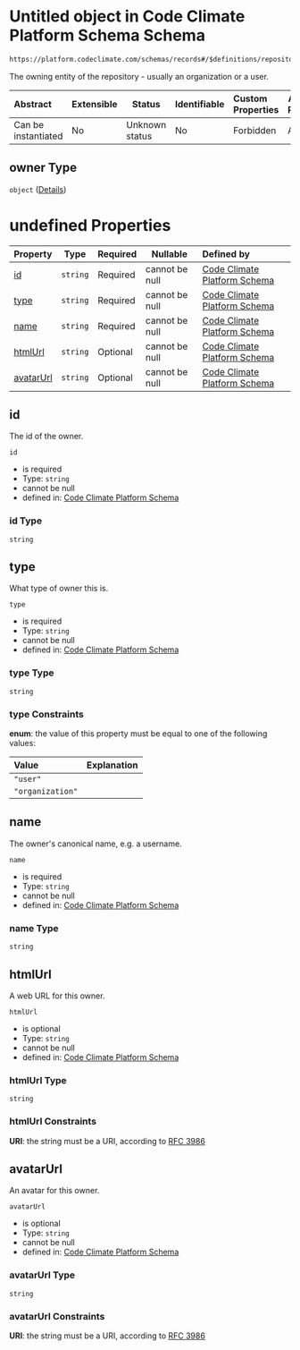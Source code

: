 # Untitled object in Code Climate Platform Schema Schema

```txt
https://platform.codeclimate.com/schemas/records#/$definitions/repository/properties/attributes/properties/owner
```

The owning entity of the repository - usually an organization or a user.


| Abstract            | Extensible | Status         | Identifiable | Custom Properties | Additional Properties | Access Restrictions | Defined In                                            |
| :------------------ | ---------- | -------------- | ------------ | :---------------- | --------------------- | ------------------- | ----------------------------------------------------- |
| Can be instantiated | No         | Unknown status | No           | Forbidden         | Allowed               | none                | [records.json\*](records.json "open original schema") |

## owner Type

`object` ([Details](records-definitions-repository-properties-attributes-properties-owner.md))

# undefined Properties

| Property                | Type     | Required | Nullable       | Defined by                                                                                                                                                                                                                                                                 |
| :---------------------- | -------- | -------- | -------------- | :------------------------------------------------------------------------------------------------------------------------------------------------------------------------------------------------------------------------------------------------------------------------- |
| [id](#id)               | `string` | Required | cannot be null | [Code Climate Platform Schema](records-definitions-repository-properties-attributes-properties-owner-properties-id.md "https&#x3A;//platform.codeclimate.com/schemas/records#/$definitions/repository/properties/attributes/properties/owner/properties/id")               |
| [type](#type)           | `string` | Required | cannot be null | [Code Climate Platform Schema](records-definitions-repository-properties-attributes-properties-owner-properties-type.md "https&#x3A;//platform.codeclimate.com/schemas/records#/$definitions/repository/properties/attributes/properties/owner/properties/type")           |
| [name](#name)           | `string` | Required | cannot be null | [Code Climate Platform Schema](records-definitions-repository-properties-attributes-properties-owner-properties-name.md "https&#x3A;//platform.codeclimate.com/schemas/records#/$definitions/repository/properties/attributes/properties/owner/properties/name")           |
| [htmlUrl](#htmlUrl)     | `string` | Optional | cannot be null | [Code Climate Platform Schema](records-definitions-repository-properties-attributes-properties-owner-properties-htmlurl.md "https&#x3A;//platform.codeclimate.com/schemas/records#/$definitions/repository/properties/attributes/properties/owner/properties/htmlUrl")     |
| [avatarUrl](#avatarUrl) | `string` | Optional | cannot be null | [Code Climate Platform Schema](records-definitions-repository-properties-attributes-properties-owner-properties-avatarurl.md "https&#x3A;//platform.codeclimate.com/schemas/records#/$definitions/repository/properties/attributes/properties/owner/properties/avatarUrl") |

## id

The id of the owner.


`id`

-   is required
-   Type: `string`
-   cannot be null
-   defined in: [Code Climate Platform Schema](records-definitions-repository-properties-attributes-properties-owner-properties-id.md "https&#x3A;//platform.codeclimate.com/schemas/records#/$definitions/repository/properties/attributes/properties/owner/properties/id")

### id Type

`string`

## type

What type of owner this is.


`type`

-   is required
-   Type: `string`
-   cannot be null
-   defined in: [Code Climate Platform Schema](records-definitions-repository-properties-attributes-properties-owner-properties-type.md "https&#x3A;//platform.codeclimate.com/schemas/records#/$definitions/repository/properties/attributes/properties/owner/properties/type")

### type Type

`string`

### type Constraints

**enum**: the value of this property must be equal to one of the following values:

| Value            | Explanation |
| :--------------- | ----------- |
| `"user"`         |             |
| `"organization"` |             |

## name

The owner's canonical name, e.g. a username.


`name`

-   is required
-   Type: `string`
-   cannot be null
-   defined in: [Code Climate Platform Schema](records-definitions-repository-properties-attributes-properties-owner-properties-name.md "https&#x3A;//platform.codeclimate.com/schemas/records#/$definitions/repository/properties/attributes/properties/owner/properties/name")

### name Type

`string`

## htmlUrl

A web URL for this owner.


`htmlUrl`

-   is optional
-   Type: `string`
-   cannot be null
-   defined in: [Code Climate Platform Schema](records-definitions-repository-properties-attributes-properties-owner-properties-htmlurl.md "https&#x3A;//platform.codeclimate.com/schemas/records#/$definitions/repository/properties/attributes/properties/owner/properties/htmlUrl")

### htmlUrl Type

`string`

### htmlUrl Constraints

**URI**: the string must be a URI, according to [RFC 3986](https://tools.ietf.org/html/rfc4291 "check the specification")

## avatarUrl

An avatar for this owner.


`avatarUrl`

-   is optional
-   Type: `string`
-   cannot be null
-   defined in: [Code Climate Platform Schema](records-definitions-repository-properties-attributes-properties-owner-properties-avatarurl.md "https&#x3A;//platform.codeclimate.com/schemas/records#/$definitions/repository/properties/attributes/properties/owner/properties/avatarUrl")

### avatarUrl Type

`string`

### avatarUrl Constraints

**URI**: the string must be a URI, according to [RFC 3986](https://tools.ietf.org/html/rfc4291 "check the specification")
